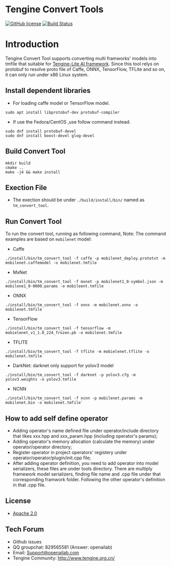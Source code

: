 # Tengine Convert Tools

[![GitHub license](http://OAID.github.io/pics/apache_2.0.svg)](./LICENSE) [![Build Status](https://img.shields.io/github/workflow/status/OAID/Tengine-Convert-Tools/Tengine-Convert-Tools-Actions)](https://github.com/OAID/Tengine-Convert-Tools/actions?query=workflow%3ATengine-Convert-Tools-Actions) 

# Introduction

Tengine Convert Tool supports converting multi framworks' models into tmfile that suitable for [Tengine-Lite AI framework](https://github.com/OAID/Tengine/tree/tengine-lite).
Since this tool relys on protobuf to resolve proto file of Caffe, ONNX, TensorFlow, TFLite and so on, it can only run under x86 Linux system.

## Install dependent libraries
- For loading caffe model or TensorFlow model.
``` 
sudo apt install libprotobuf-dev protobuf-compiler
```

- If use the Fedora/CentOS ,use follow command instead.
```
sudo dnf install protobuf-devel
sudo dnf install boost-devel glog-devel
```

## Build Convert Tool
```
mkdir build
cmake ..
make -j4 && make install
```

## Exection File

- The exection should be under `./build/install/bin/` named as `tm_convert_tool`.

## Run Convert Tool

To run the convert tool, running as following command, Note: The command examples are based on `mobilenet` model:

- Caffe
```
./install/bin/tm_convert_tool -f caffe -p mobilenet_deploy.prototxt -m mobilenet.caffemodel -o mobilenet.tmfile
```

- MxNet
```
./install/bin/tm_convert_tool -f mxnet -p mobilenet1_0-symbol.json -m mobilene1_0-0000.params -o mobileent.tmfile
```

- ONNX
```
./install/bin/tm_convert_tool -f onnx -m mobilenet.onnx -o mobilenet.tmfile
```

- TensorFlow
```
./install/bin/tm_convert_tool -f tensorflow -m mobielenet_v1_1.0_224_frozen.pb -o mobilenet.tmfile
```

- TFLITE
```
./install/bin/tm_convert_tool -f tflite -m mobielenet.tflite -o mobilenet.tmfile
```

- DarkNet: darknet only support for yolov3 model
```
./install/bin/tm_convert_tool -f darknet -p yolov3.cfg -m yolov3.weights -o yolov3.tmfile
```

- NCNN
```
./install/bin/tm_convert_tool -f ncnn -p mobilenet.params -m mobilenet.bin -o mobilenet.tmfile`
```

## How to add self define operator

- Adding operator's name defined file under operator/include directory that likes xxx.hpp and xxx_param.hpp (including operator's params);
- Adding operator's memory allocation (calculate the memory) under operator/operator directory;
- Register operator in project operators' registery under operator/operator/plugin/init.cpp file;
- After adding operator definition, you need to add operator into model serializers, these files are under tools directory. There are multiply framework model serializers, finding file name and .cpp file under that corresponding framwork folder. Following the other operator's definition in that .cpp file.

## License

- [Apache 2.0](LICENSE)

## Tech Forum
- Github issues
- QQ groupchat: 829565581 (Answer: openailab)
- Email: Support@openailab.com
- Tengine Community: http://www.tengine.org.cn/
